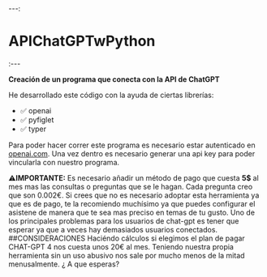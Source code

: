 ---:
# APIChatGPTwPython
:---


**Creación de un programa que conecta con la API de ChatGPT**

He desarrollado este código con la ayuda de ciertas librerías:
* ✅ openai
* ✅ pyfiglet
* ✅ typer

Para poder hacer correr este programa es necesario estar autenticado en [openai.com](https://openai.com/). Una vez dentro es necesario generar una api key para poder vincularla con nuestro programa.

⚠️**IMPORTANTE:** Es necesario añadir un método de pago que cuesta **5$** al mes mas las consultas o preguntas que se le hagan. Cada pregunta creo que son 0.002€.
Si crees que no es necesario adoptar esta herramienta ya que es de pago, te la recomiendo muchísimo ya que puedes configurar el asistene de manera que te sea mas preciso en temas de tu gusto. Uno de los principales problemas para los usuarios de chat-gpt es tener que esperar ya que a veces hay demasiados usuarios conectados.
##CONSIDERACIONES
Haciéndo cálculos si elegimos el plan de pagar CHAT-GPT 4 nos cuesta unos 20€ al mes. 
Teniendo nuestra propia herramienta sin un uso abusivo nos sale por mucho menos de la mitad menusalmente.
¿ A que esperas?
